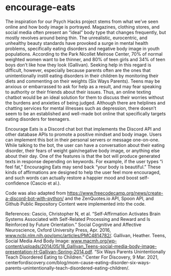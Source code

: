 # encourage-eats

The inspiration for our Psych Hacks project stems from what we’ve seen online and how body image is portrayed. Magazines, clothing stores, and social media often present an “ideal” body type that changes frequently, but mostly revolves around being thin. The unrealistic, eurocentric, and unhealthy beauty standards have provoked a surge in mental health problems, specifically eating disorders and negative body image in youth populations. According to the Park Nicollet Melrose Center, 70% of normal weighted women want to be thinner, and 80% of teen girls and 34% of teen boys don’t like how they look (Gallivan). Seeking help in this regard is difficult, however, especially because parents often are the ones that unintentionally instill eating disorders in their children by monitoring their diets and commenting on their weights (Six Ways Parents). Teens may be anxious or embarrassed to ask for help as a result, and may fear speaking to authority or their friends about their issues. Thus, an online texting chatbot would be an ideal solution for them to discuss their worries without the burdens and anxieties of being judged. Although there are helplines and chatting services for mental illnesses such as depression, there doesn’t seem to be an established and well-made bot online that specifically targets eating disorders for teenagers. 

Encourage Eats is a Discord chat bot that implements the Discord API and other database APIs to promote a positive mindset and body image. Users can implement this bot in their personal servers or message one-on-one. While talking to the bot, the user can have a conversation about their eating disorder, their fears of weight gain/negative body image, or anything else about their day. One of the features is that the bot will produce generated texts in response depending on keywords. For example, if the user types “i feel fat,” Encouraging Eats may send back “your body is beautiful.” These kinds of affirmations are designed to help the user feel more encouraged, and such words can actually restore a happier mood and boost self-confidence (Cascio et al.). 

Code was also adapted from https://www.freecodecamp.org/news/create-a-discord-bot-with-python/ and the ZenQuotes.io API, Spoon API, and Github Public Repository Content were implemented into the code.

References:
Cascio, Christopher N, et al. “Self-Affirmation Activates Brain Systems Associated with Self-Related Processing and Reward and Is Reinforced by Future Orientation.” Social Cognitive and Affective Neuroscience, Oxford University Press, Apr. 2016, www.ncbi.nlm.nih.gov/pmc/articles/PMC4814782/. 
Gallivan, Heather. Teens, Social Media And Body Image: www.macmh.org/wp-content/uploads/2014/05/18_Gallivan_Teens-social-media-body-image-presentation-H-Gallivan-Spring-2014.pdf. 
“Six Ways Parents Unintentionally Teach Disordered Eating to Children.” Center For Discovery, 9 Mar. 2021, centerfordiscovery.com/blog/mom-cause-eating-disorder-six-ways-parents-unintentionally-teach-disordered-eating-children/. 
